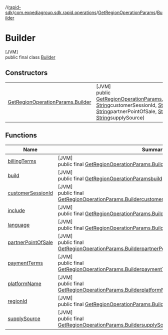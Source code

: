 //[rapid-sdk](../../../../index.md)/[com.expediagroup.sdk.rapid.operations](../../index.md)/[GetRegionOperationParams](../index.md)/[Builder](index.md)

# Builder

[JVM]\
public final class [Builder](index.md)

## Constructors

| | |
|---|---|
| [GetRegionOperationParams.Builder](-get-region-operation-params.-builder.md) | [JVM]<br>public [GetRegionOperationParams.Builder](index.md)[GetRegionOperationParams.Builder](-get-region-operation-params.-builder.md)([String](https://docs.oracle.com/javase/8/docs/api/java/lang/String.html)regionId, [String](https://docs.oracle.com/javase/8/docs/api/java/lang/String.html)customerSessionId, [String](https://docs.oracle.com/javase/8/docs/api/java/lang/String.html)language, [List](https://docs.oracle.com/javase/8/docs/api/java/util/List.html)&lt;[String](https://docs.oracle.com/javase/8/docs/api/java/lang/String.html)&gt;include, [String](https://docs.oracle.com/javase/8/docs/api/java/lang/String.html)billingTerms, [String](https://docs.oracle.com/javase/8/docs/api/java/lang/String.html)partnerPointOfSale, [String](https://docs.oracle.com/javase/8/docs/api/java/lang/String.html)paymentTerms, [String](https://docs.oracle.com/javase/8/docs/api/java/lang/String.html)platformName, [String](https://docs.oracle.com/javase/8/docs/api/java/lang/String.html)supplySource) |

## Functions

| Name | Summary |
|---|---|
| [billingTerms](billing-terms.md) | [JVM]<br>public final [GetRegionOperationParams.Builder](index.md)[billingTerms](billing-terms.md)([String](https://docs.oracle.com/javase/8/docs/api/java/lang/String.html)billingTerms) |
| [build](build.md) | [JVM]<br>public final [GetRegionOperationParams](../index.md)[build](build.md)() |
| [customerSessionId](customer-session-id.md) | [JVM]<br>public final [GetRegionOperationParams.Builder](index.md)[customerSessionId](customer-session-id.md)([String](https://docs.oracle.com/javase/8/docs/api/java/lang/String.html)customerSessionId) |
| [include](include.md) | [JVM]<br>public final [GetRegionOperationParams.Builder](index.md)[include](include.md)([List](https://docs.oracle.com/javase/8/docs/api/java/util/List.html)&lt;[String](https://docs.oracle.com/javase/8/docs/api/java/lang/String.html)&gt;include) |
| [language](language.md) | [JVM]<br>public final [GetRegionOperationParams.Builder](index.md)[language](language.md)([String](https://docs.oracle.com/javase/8/docs/api/java/lang/String.html)language) |
| [partnerPointOfSale](partner-point-of-sale.md) | [JVM]<br>public final [GetRegionOperationParams.Builder](index.md)[partnerPointOfSale](partner-point-of-sale.md)([String](https://docs.oracle.com/javase/8/docs/api/java/lang/String.html)partnerPointOfSale) |
| [paymentTerms](payment-terms.md) | [JVM]<br>public final [GetRegionOperationParams.Builder](index.md)[paymentTerms](payment-terms.md)([String](https://docs.oracle.com/javase/8/docs/api/java/lang/String.html)paymentTerms) |
| [platformName](platform-name.md) | [JVM]<br>public final [GetRegionOperationParams.Builder](index.md)[platformName](platform-name.md)([String](https://docs.oracle.com/javase/8/docs/api/java/lang/String.html)platformName) |
| [regionId](region-id.md) | [JVM]<br>public final [GetRegionOperationParams.Builder](index.md)[regionId](region-id.md)([String](https://docs.oracle.com/javase/8/docs/api/java/lang/String.html)regionId) |
| [supplySource](supply-source.md) | [JVM]<br>public final [GetRegionOperationParams.Builder](index.md)[supplySource](supply-source.md)([String](https://docs.oracle.com/javase/8/docs/api/java/lang/String.html)supplySource) |
